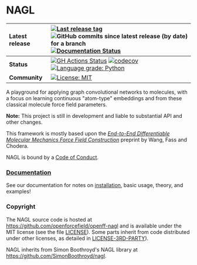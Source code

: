 NAGL
==============================
[//]: # (Badges)

| **Latest release** | [![Last release tag](https://img.shields.io/github/release-pre/openforcefield/openff-nagl.svg)](https://github.com/openforcefield/openff-nagl/releases) ![GitHub commits since latest release (by date) for a branch](https://img.shields.io/github/commits-since/openforcefield/openff-nagl/latest)  [![Documentation Status](https://readthedocs.org/projects/openff-nagl/badge/?version=latest)](https://docs.openforcefield.org/projects/nagl/en/latest/?badge=latest)                                                                                                        |
| :----------------- | :--------------------------------------------------------------------------------------------------------------------------------------------------------------------------------------------------------------------------------------------------------------------------------------------------------------------------------------------------------------------------------------------------------------------------------------------------------------------------------------------------------------------------------------------------------------------- |
| **Status**         | [![GH Actions Status](https://github.com/openforcefield/openff-nagl/actions/workflows/gh-ci.yaml/badge.svg)](https://github.com/openforcefield/openff-nagl/actions?query=branch%3Amain+workflow%3Agh-ci) [![codecov](https://codecov.io/gh/openforcefield/openff-nagl/branch/main/graph/badge.svg)](https://codecov.io/gh/openforcefield/openff-nagl/branch/main) [![Language grade: Python](https://img.shields.io/lgtm/grade/python/g/openforcefield/openff-nagl.svg?logo=lgtm&logoWidth=18)](https://lgtm.com/projects/g/openforcefield/openff-nagl/context:python) |
| **Community**      | [![License: MIT](https://img.shields.io/badge/License-MIT-yellow.svg)](https://opensource.org/licenses/MIT)                                                                                                                                                                                                                                                                                                                                                                                                                                                            |

A playground for applying graph convolutional networks to molecules, with a focus on learning continuous "atom-type" embeddings and from these classical molecule force field parameters.

**Note:** This project is still in development and liable to substantial API and other changes.

This framework is mostly based upon the [*End-to-End Differentiable Molecular Mechanics Force Field Construction*](https://arxiv.org/abs/2010.01196) 
preprint by Wang, Fass and Chodera.

NAGL is bound by a [Code of Conduct](https://github.com/openforcefield/openff-nagl/blob/main/CODE_OF_CONDUCT.md).

### [Documentation](https://docs.openforcefield.org/projects/nagl/en/latest/?badge=latest)

See our documentation for notes on [installation](https://docs.openforcefield.org/projects/nagl/en/latest/installation.html), basic usage, theory, and examples!

### Copyright

The NAGL source code is hosted at https://github.com/openforcefield/openff-nagl
and is available under the MIT license (see the file [LICENSE](https://github.com/openforcefield/openff-nagl/blob/main/LICENSE)). Some parts inherit from code distributed under other licenses, as detailed in [LICENSE-3RD-PARTY](https://github.com/openforcefield/openff-nagl/blob/main/LICENSE-3RD-PARTY)).

NAGL inherits from Simon Boothroyd's NAGL library at https://github.com/SimonBoothroyd/nagl.
